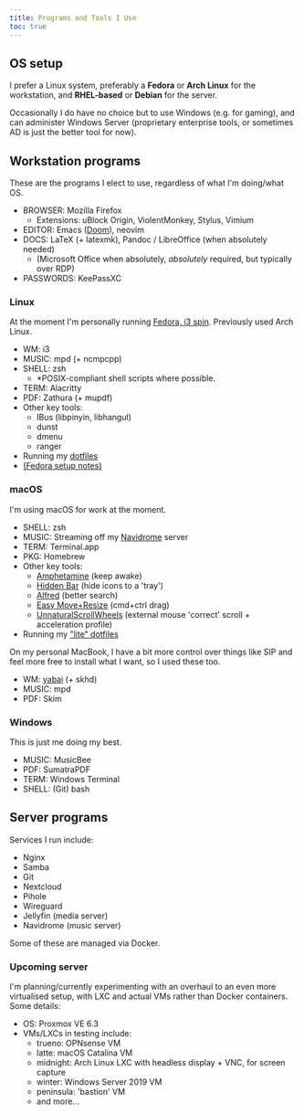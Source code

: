 ```yaml
---
title: Programs and Tools I Use
toc: true
---
```


## OS setup

I prefer a Linux system, preferably a **Fedora** or **Arch Linux** for the workstation, and **RHEL-based** or **Debian** for the server.

Occasionally I do have no choice but to use Windows (e.g. for gaming), and can administer Windows Server (proprietary enterprise tools, or sometimes AD is just the better tool for now).

## Workstation programs

These are the programs I elect to use, regardless of what I'm doing/what OS.

- BROWSER: Mozilla Firefox
	- Extensions: uBlock Origin, ViolentMonkey, Stylus, Vimium
- EDITOR: Emacs ([Doom](https://github.com/hlissner/doom-emacs)), neovim
- DOCS: LaTeX (+ latexmk), Pandoc / LibreOffice (when absolutely needed)
	- (Microsoft Office when absolutely, *absolutely* required, but typically over RDP)
- PASSWORDS: KeePassXC

### Linux

At the moment I'm personally running [Fedora, i3 spin](https://spins.fedoraproject.org/en/i3/). Previously used Arch Linux.

- WM: i3
- MUSIC: mpd (+ ncmpcpp)
- SHELL: zsh
	- \*POSIX-compliant shell scripts where possible.
- TERM: Alacritty
- PDF: Zathura (+ mupdf)
- Other key tools:
	- IBus (libpinyin, libhangul)
	- dunst
	- dmenu
	- ranger
- Running my [dotfiles](https://github.com/nicholastay/dotfiles)
- [(Fedora setup notes)](https://gist.github.com/nicholastay/7d4cd6a7352f2a3911a99e982d78c092)

### macOS

I'm using macOS for work at the moment.

- SHELL: zsh
- MUSIC: Streaming off my [Navidrome](https://www.navidrome.org/) server
- TERM: Terminal.app
- PKG: Homebrew
- Other key tools:
	- [Amphetamine](https://apps.apple.com/us/app/amphetamine/id937984704?mt=12) (keep awake)
	- [Hidden Bar](https://github.com/dwarvesf/hidden) (hide icons to a 'tray')
	- [Alfred](https://www.alfredapp.com/) (better search)
	- [Easy Move+Resize](https://github.com/dmarcotte/easy-move-resize) (cmd+ctrl drag)
	- [UnnaturalScrollWheels](https://github.com/ther0n/UnnaturalScrollWheels) (external mouse 'correct' scroll + acceleration profile)
- Running my ["lite" dotfiles](https://gitlab.com/nicholastay/dotlite)

On my personal MacBook, I have a bit more control over things like SIP and feel more free to install what I want, so I used these too.

- WM: [yabai](https://github.com/koekeishiya/yabai) (+ skhd)
- MUSIC: mpd
- PDF: Skim

### Windows

This is just me doing my best.

- MUSIC: MusicBee
- PDF: SumatraPDF
- TERM: Windows Terminal
- SHELL: (Git) bash

## Server programs

Services I run include:

- Nginx
- Samba
- Git
- Nextcloud
- Pihole
- Wireguard
- Jellyfin (media server)
- Navidrome (music server)

Some of these are managed via Docker.

### Upcoming server

I'm planning/currently experimenting with an overhaul to an even more virtualised setup, with LXC and actual VMs rather than Docker containers. Some details:

- OS: Proxmox VE 6.3
- VMs/LXCs in testing include:
	- trueno: OPNsense VM
	- latte: macOS Catalina VM
	- midnight: Arch Linux LXC with headless display + VNC, for screen capture
	- winter: Windows Server 2019 VM
	- peninsula: 'bastion' VM
	- and more...